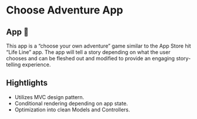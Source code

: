#  Choose Adventure App

## App 📱

This app is a “choose your own adventure” game similar to the App Store hit “Life Line” app. The app will tell a story depending on what the user chooses and can be fleshed out and modified to provide an engaging story-telling experience.


## Hightlights

* Utilizes MVC design pattern.
* Conditional rendering depending on app state.
* Optimization into clean Models and Controllers.
